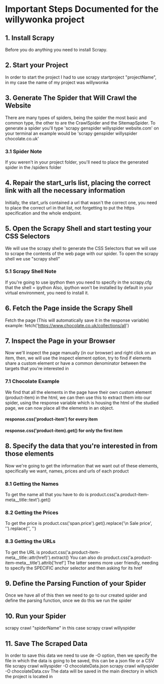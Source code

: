 # Important Steps Documented for the willywonka project
## 1. Install Scrapy
Before you do anything you need to install Scrapy. 
## 2. Start your Project
In order to start the project I had to use scrapy startproject "projectName", in my case the name of my project was willywonka
## 3. Generate The Spider that Will Crawl the Website
There are many types of spiders, being the spider the most basic and common type, the other to are the CrawlSpider and the SitemapSpider. 
To generate a spider you'll type 'scrapy genspider willyspider website.com' on your terminal an example would be 'scrapy genspider willyspider chocolate.co.uk'
### 3.1 Spider Note
If you weren't in your project folder, you'll need to place the generated spider in the /spiders folder 
## 4. Repair the start_urls list, placing the correct link with all the necessary information
Initially, the start_urls contained a url that wasn't the correct one, you need to place the correct url in that list, not forgetting to put the https specification and the whole endpoint.
## 5. Open the Scrapy Shell and start testing your CSS Selectors
We will use the scrapy shell to generate the CSS Selectors that we will use to scrape the contents of the web page with our spider.
To open the scrapy shell we use "scrapy shell"
### 5.1 Scrapy Shell Note
If you're going to use ipython then you need to specify in the scrapy.cfg that the shell = ipython
Also, ipython won't be installed by default in your virtual environment, you need to install it.
## 6. Fetch the Page inside the Scrapy Shell
Fetch the page (This will automatically save it in the response variable) example: fetch('https://www.chocolate.co.uk/collections/all')
## 7. Inspect the Page in your Browser
Now we'll inspect the page manually (in our browser) and right click on an item, then, we will use the inspect element option, try to find if elements share a custom element or have a common denominator between the targets that you're interested in
### 7.1 Chocolate Example
We find that all the elements in the page have their own custom element (product-item) in the html, we can then use this to extract them into our spider, using the response variable which is housing the html of the studied page, we can now place all the elements in an object. 
#### response.css('product-item') for every item
#### response.css('product-item).get() for only the first item
## 8. Specify the data that you're interested in from those elements
Now we're going to get the information that we want out of these elements, specifically we want, names, prices and urls of each product
### 8.1 Getting the Names
To get the name all that you have to do is product.css('a.product-item-meta__title::text').get() 
### 8.2 Getting the Prices
To get the price is product.css('span.price').get().replace('<span class="price">\n              <span class="visually-hidden">Sale price</span>', '').replace('</span>', '')
### 8.3 Getting the URLs
To get the URL is product.css('a.product-item-meta__title::attr(href)').extract()
You can also do product.css('a.product-item-meta__title').attrib['href']
The latter seems more user friendly, needing to specify the SPECIFIC anchor selector and then asking for its href
## 9. Define the Parsing Function of your Spider
Once we have all of this then we need to go to our created spider and define the parsing function, once we do this we run the spider
## 10. Run your Spider
scrapy crawl "spiderName" in this case scrapy crawl willyspider 
## 11. Save The Scraped Data
In order to save this data we need to use de -O option, then we specify the file in which the data is going to be saved, this can be a json file or a CSV file
scrapy crawl willyspider -O chocolateData.json
scrapy crawl willyspider -O chocolateData.csv
The data will be saved in the main directory in which the project is located in